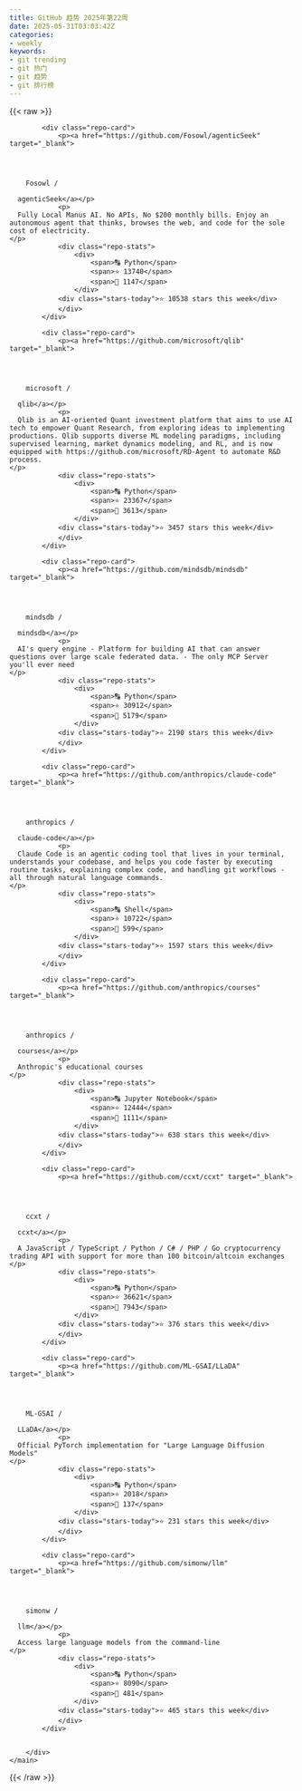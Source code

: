 ```yaml
---
title: GitHub 趋势 2025年第22周
date: 2025-05-31T03:03:42Z
categories:
- weekly
keywords:
- git trending
- git 热门
- git 趋势
- git 排行榜
---
```

<link rel="stylesheet" href="/public/css/trending.css">
{{< raw >}}
	<main class="container">
        <div class="repo-list" id="repoList">

	
			<div class="repo-card">
				<p><a href="https://github.com/Fosowl/agenticSeek" target="_blank">
    


      
        Fosowl /

      agenticSeek</a></p>
				<p>
      Fully Local Manus AI. No APIs, No $200 monthly bills. Enjoy an autonomous agent that thinks, browses the web, and code for the sole cost of electricity.
    </p>
				<div class="repo-stats">
					<div>
						<span>🔠 Python</span>
						<span>⭐ 13740</span>
						<span>🔱 1147</span>
					</div>
				<div class="stars-today">⭐ 10538 stars this week</div>
				</div>
			</div>
	
			<div class="repo-card">
				<p><a href="https://github.com/microsoft/qlib" target="_blank">
    


      
        microsoft /

      qlib</a></p>
				<p>
      Qlib is an AI-oriented Quant investment platform that aims to use AI tech to empower Quant Research, from exploring ideas to implementing productions. Qlib supports diverse ML modeling paradigms, including supervised learning, market dynamics modeling, and RL, and is now equipped with https://github.com/microsoft/RD-Agent to automate R&D process.
    </p>
				<div class="repo-stats">
					<div>
						<span>🔠 Python</span>
						<span>⭐ 23367</span>
						<span>🔱 3613</span>
					</div>
				<div class="stars-today">⭐ 3457 stars this week</div>
				</div>
			</div>
	
			<div class="repo-card">
				<p><a href="https://github.com/mindsdb/mindsdb" target="_blank">
    


      
        mindsdb /

      mindsdb</a></p>
				<p>
      AI's query engine - Platform for building AI that can answer questions over large scale federated data. - The only MCP Server you'll ever need
    </p>
				<div class="repo-stats">
					<div>
						<span>🔠 Python</span>
						<span>⭐ 30912</span>
						<span>🔱 5179</span>
					</div>
				<div class="stars-today">⭐ 2190 stars this week</div>
				</div>
			</div>
	
			<div class="repo-card">
				<p><a href="https://github.com/anthropics/claude-code" target="_blank">
    


      
        anthropics /

      claude-code</a></p>
				<p>
      Claude Code is an agentic coding tool that lives in your terminal, understands your codebase, and helps you code faster by executing routine tasks, explaining complex code, and handling git workflows - all through natural language commands.
    </p>
				<div class="repo-stats">
					<div>
						<span>🔠 Shell</span>
						<span>⭐ 10722</span>
						<span>🔱 599</span>
					</div>
				<div class="stars-today">⭐ 1597 stars this week</div>
				</div>
			</div>
	
			<div class="repo-card">
				<p><a href="https://github.com/anthropics/courses" target="_blank">
    


      
        anthropics /

      courses</a></p>
				<p>
      Anthropic's educational courses
    </p>
				<div class="repo-stats">
					<div>
						<span>🔠 Jupyter Notebook</span>
						<span>⭐ 12444</span>
						<span>🔱 1111</span>
					</div>
				<div class="stars-today">⭐ 638 stars this week</div>
				</div>
			</div>
	
			<div class="repo-card">
				<p><a href="https://github.com/ccxt/ccxt" target="_blank">
    


      
        ccxt /

      ccxt</a></p>
				<p>
      A JavaScript / TypeScript / Python / C# / PHP / Go cryptocurrency trading API with support for more than 100 bitcoin/altcoin exchanges
    </p>
				<div class="repo-stats">
					<div>
						<span>🔠 Python</span>
						<span>⭐ 36621</span>
						<span>🔱 7943</span>
					</div>
				<div class="stars-today">⭐ 376 stars this week</div>
				</div>
			</div>
	
			<div class="repo-card">
				<p><a href="https://github.com/ML-GSAI/LLaDA" target="_blank">
    


      
        ML-GSAI /

      LLaDA</a></p>
				<p>
      Official PyTorch implementation for "Large Language Diffusion Models"
    </p>
				<div class="repo-stats">
					<div>
						<span>🔠 Python</span>
						<span>⭐ 2018</span>
						<span>🔱 137</span>
					</div>
				<div class="stars-today">⭐ 231 stars this week</div>
				</div>
			</div>
	
			<div class="repo-card">
				<p><a href="https://github.com/simonw/llm" target="_blank">
    


      
        simonw /

      llm</a></p>
				<p>
      Access large language models from the command-line
    </p>
				<div class="repo-stats">
					<div>
						<span>🔠 Python</span>
						<span>⭐ 8090</span>
						<span>🔱 481</span>
					</div>
				<div class="stars-today">⭐ 465 stars this week</div>
				</div>
			</div>
	

		</div>
    </main>
{{< /raw >}}
